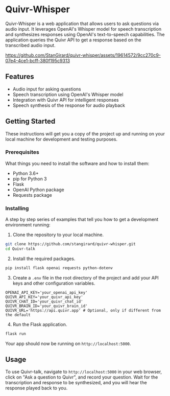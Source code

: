 # Quivr-Whisper

Quivr-Whisper is a web application that allows users to ask questions via audio input. It leverages OpenAI's Whisper model for speech transcription and synthesizes responses using OpenAI's text-to-speech capabilities. The application queries the Quivr API to get a response based on the transcribed audio input.



https://github.com/StanGirard/quivr-whisper/assets/19614572/9cc270c9-07e4-4ce1-bcff-380f195c9313



## Features

- Audio input for asking questions
- Speech transcription using OpenAI's Whisper model
- Integration with Quivr API for intelligent responses
- Speech synthesis of the response for audio playback

## Getting Started

These instructions will get you a copy of the project up and running on your local machine for development and testing purposes.

### Prerequisites

What things you need to install the software and how to install them:

- Python 3.6+
- pip for Python 3
- Flask
- OpenAI Python package
- Requests package

### Installing

A step by step series of examples that tell you how to get a development environment running:

1. Clone the repository to your local machine.
```bash
git clone https://github.com/stangirard/quivr-whisper.git
cd Quivr-talk
```

2. Install the required packages.
```bash
pip install flask openai requests python-dotenv
```

3. Create a `.env` file in the root directory of the project and add your API keys and other configuration variables.
```env
OPENAI_API_KEY='your_openai_api_key'
QUIVR_API_KEY='your_quivr_api_key'
QUIVR_CHAT_ID='your_quivr_chat_id'
QUIVR_BRAIN_ID='your_quivr_brain_id'
QUIVR_URL='https://api.quivr.app' # Optional, only if different from the default
```

4. Run the Flask application.
```bash
flask run
```

Your app should now be running on `http://localhost:5000`.

## Usage

To use Quivr-talk, navigate to `http://localhost:5000` in your web browser, click on "Ask a question to Quivr", and record your question. Wait for the transcription and response to be synthesized, and you will hear the response played back to you.
